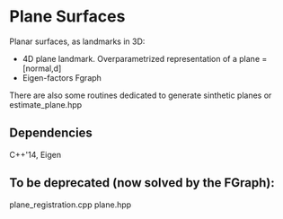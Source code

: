 # Plane Surfaces
Planar surfaces, as landmarks in 3D:
* 4D plane landmark. Overparametrized representation of a plane = [normal,d]
* Eigen-factors Fgraph


There are also some routines dedicated to generate sinthetic planes or estimate_plane.hpp

## Dependencies
C++'14, Eigen


## To be deprecated (now solved by the FGraph):
plane_registration.cpp
plane.hpp
